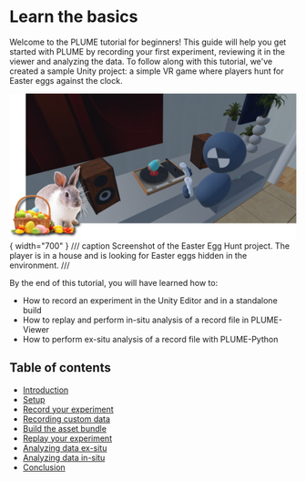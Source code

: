 # Learn the basics

Welcome to the PLUME tutorial for beginners! This guide will help you get started with PLUME by recording your first experiment, reviewing it in the viewer and analyzing the data. To follow along with this tutorial, we've created a sample Unity project: a simple VR game where players hunt for Easter eggs against the clock.

![PLUME Tutorial Basics](assets/tutorial_basics_teaser.png){ width="700" }
/// caption
Screenshot of the Easter Egg Hunt project. The player is in a house and is looking for Easter eggs hidden in the environment.
///

By the end of this tutorial, you will have learned how to:

* How to record an experiment in the Unity Editor and in a standalone build
* How to replay and perform in-situ analysis of a record file in PLUME-Viewer
* How to perform ex-situ analysis of a record file with PLUME-Python

## Table of contents

- [Introduction](introduction.md)
- [Setup](setup.md)
- [Record your experiment](record.md)
- [Recording custom data](record_custom_data.md)
- [Build the asset bundle](build_asset_bundle.md)
- [Replay your experiment](replay.md)
- [Analyzing data ex-situ](ex-situ_analysis.md)
- [Analyzing data in-situ](in-situ_analysis.md)
- [Conclusion](conclusion.md)